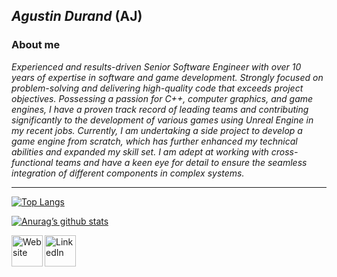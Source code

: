 ## _Agustin Durand_ (AJ) 

### About me

_Experienced and results-driven Senior Software Engineer with over 10 years of expertise in software and game development. Strongly focused on problem-solving and delivering high-quality code that exceeds project objectives. Possessing a passion for C++, computer graphics, and game engines, I have a proven track record of leading teams and contributing significantly to the development of various games using Unreal Engine in my recent jobs. Currently, I am undertaking a side project to develop a game engine from scratch, which has further enhanced my technical abilities and expanded my skill set. I am adept at working with cross-functional teams and have a keen eye for detail to ensure the seamless integration of different components in complex systems._

---

[![Top Langs](https://github-readme-stats.vercel.app/api/top-langs/?username=VgTajdd&layout=compact)](https://vgtajdd.github.io)

[![Anurag’s github stats](https://github-readme-stats.vercel.app/api?username=VgTajdd)](https://vgtajdd.github.io)

<a href="https://vgtajdd.github.io">
<img align="left" src="https://user-images.githubusercontent.com/51887591/220408807-6e5ec88c-127b-4ab4-a1c4-3810499a99a3.png" alt="Website" width="50px" target="_blank"/>
</a>
<a href="https://www.linkedin.com/in/agustin-jesus-durand-diaz">
<img align="left" src="https://user-images.githubusercontent.com/51887591/218211159-04e1a5c4-7422-4d97-86ae-0333267d731b.png" alt="LinkedIn" width="50px" target="_blank"/>
</a>
